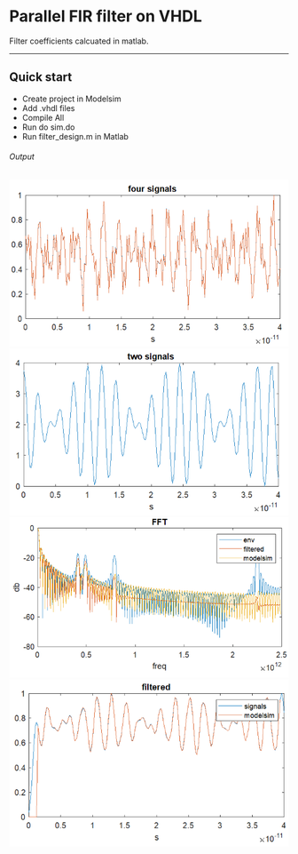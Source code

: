 # Parallel FIR filter on VHDL
Filter coefficients calcuated in matlab. 
______
## Quick start
- Create project in Modelsim
- Add .vhdl files
- Compile All 
- Run do sim.do
- Run filter_design.m in Matlab
###### Output
![Four signals](4signals.png)
![Two signals](2signals.png)
![FFt](fft.png)
![Filtered signals](filtered.png)